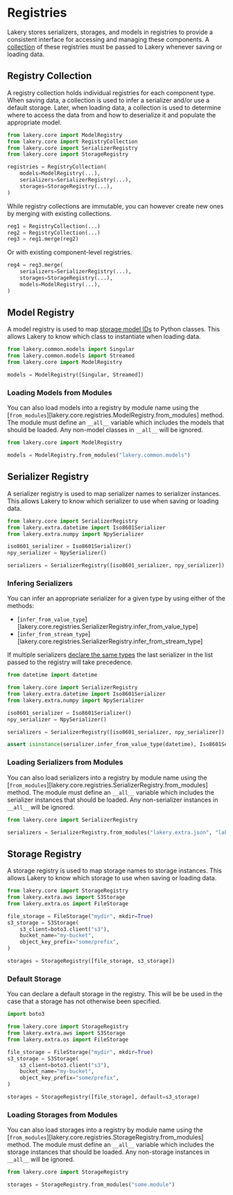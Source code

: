 # Registries

Lakery stores serializers, storages, and models in registries to provide a consistent
interface for accessing and managing these components. A
[collection](#registry-collection) of these registries must be passed to Lakery whenever
saving or loading data.

## Registry Collection

A registry collection holds individual registries for each component type. When saving
data, a collection is used to infer a serializer and/or use a default storage. Later,
when loading data, a collection is used to determine where to access the data from and
how to deserialize it and populate the appropriate model.

```python
from lakery.core import ModelRegistry
from lakery.core import RegistryCollection
from lakery.core import SerializerRegistry
from lakery.core import StorageRegistry

registries = RegistryCollection(
    models=ModelRegistry(...),
    serializers=SerializerRegistry(...),
    storages=StorageRegistry(...),
)
```

While registry collections are immutable, you can however create new ones by merging
with existing collections.

```python
reg1 = RegistryCollection(...)
reg2 = RegistryCollection(...)
reg3 = reg1.merge(reg2)
```

Or with existing component-level registries.

```python
reg4 = reg3.merge(
    serializers=SerializerRegistry(...),
    storages=StorageRegistry(...),
    models=ModelRegistry(...),
)
```

## Model Registry

A model registry is used to map
[storage model IDs](../concepts/models.md#storage-model-id) to Python classes. This
allows Lakery to know which class to instantiate when loading data.

```python
from lakery.common.models import Singular
from lakery.common.models import Streamed
from lakery.core import ModelRegistry

models = ModelRegistry([Singular, Streamed])
```

### Loading Models from Modules

You can also load models into a registry by module name using the
[`from_modules`][lakery.core.registries.ModelRegistry.from_modules] method. The module
must define an `__all__` variable which includes the models that should be loaded. Any
non-model classes in `__all__` will be ignored.

```python
from lakery.core import ModelRegistry

models = ModelRegistry.from_modules("lakery.common.models")
```

## Serializer Registry

A serializer registry is used to map serializer names to serializer instances. This
allows Lakery to know which serializer to use when saving or loading data.

```python
from lakery.core import SerializerRegistry
from lakery.extra.datetime import Iso8601Serializer
from lakery.extra.numpy import NpySerializer

iso8601_serializer = Iso8601Serializer()
npy_serializer = NpySerializer()

serializers = SerializerRegistry([iso8601_serializer, npy_serializer])
```

### Infering Serializers

You can infer an appropriate serializer for a given type by using either of the methods:

- [`infer_from_value_type`][lakery.core.registries.SerializerRegistry.infer_from_value_type]
- [`infer_from_stream_type`][lakery.core.registries.SerializerRegistry.infer_from_stream_type]

If multiple serializers
[declare the same types](./serializers.md#serializer-type-inference) the last serializer
in the list passed to the registry will take precedence.

```python
from datetime import datetime

from lakery.core import SerializerRegistry
from lakery.extra.datetime import Iso8601Serializer
from lakery.extra.numpy import NpySerializer

iso8601_serializer = Iso8601Serializer()
npy_serializer = NpySerializer()

serializers = SerializerRegistry([iso8601_serializer, npy_serializer])

assert isinstance(serializer.infer_from_value_type(datetime), Iso8601Serializer)
```

### Loading Serializers from Modules

You can also load serializers into a registry by module name using the
[`from_modules`][lakery.core.registries.SerializerRegistry.from_modules] method. The
module must define an `__all__` variable which includes the serializer instances that
should be loaded. Any non-serializer instances in `__all__` will be ignored.

```python
from lakery.core import SerializerRegistry

serializers = SerializerRegistry.from_modules("lakery.extra.json", "lakery.extra.pandas")
```

## Storage Registry

A storage registry is used to map storage names to storage instances. This allows Lakery
to know which storage to use when saving or loading data.

```python
from lakery.core import StorageRegistry
from lakery.extra.aws import S3Storage
from lakery.extra.os import FileStorage

file_storage = FileStorage("mydir", mkdir=True)
s3_storage = S3Storage(
    s3_client=boto3.client("s3"),
    bucket_name="my-bucket",
    object_key_prefix="some/prefix",
)

storages = StorageRegistry([file_storage, s3_storage])
```

### Default Storage

You can declare a default storage in the registry. This will be be used in the case that
a storage has not otherwise been specified.

```python
import boto3

from lakery.core import StorageRegistry
from lakery.extra.aws import S3Storage
from lakery.extra.os import FileStorage

file_storage = FileStorage("mydir", mkdir=True)
s3_storage = S3Storage(
    s3_client=boto3.client("s3"),
    bucket_name="my-bucket",
    object_key_prefix="some/prefix",
)

storages = StorageRegistry([file_storage], default=s3_storage)
```

### Loading Storages from Modules

You can also load storages into a registry by module name using the
[`from_modules`][lakery.core.registries.StorageRegistry.from_modules] method. The module
must define an `__all__` variable which includes the storage instances that should be
loaded. Any non-storage instances in `__all__` will be ignored.

```python
from lakery.core import StorageRegistry

storages = StorageRegistry.from_modules("some.module")
```
